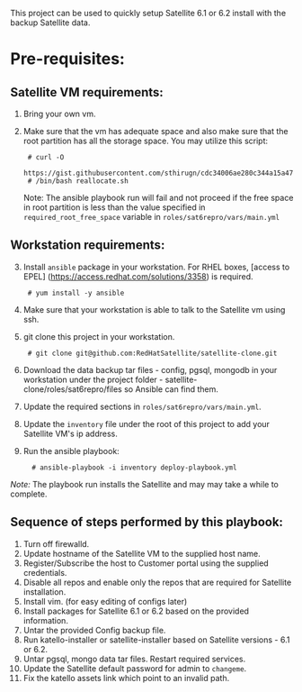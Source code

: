 This project can be used to quickly setup Satellite 6.1 or 6.2 install with the backup Satellite data.

Pre-requisites:
==============
Satellite VM requirements:
-------------------------
1. Bring your own vm.
2. Make sure that the vm has adequate space and also make sure that the root partition has all the storage space. You may utilize this script:

    ```
     # curl -O
     https://gist.githubusercontent.com/sthirugn/cdc34006ae280c344a15a474f7e35918/raw/28c33aa6ccf7ce39cad5692d44702b839023941a/reallocate.sh
     # /bin/bash reallocate.sh
    ```
   Note: The ansible playbook run will fail and not proceed if the free space in root partition is less than the value specified in `required_root_free_space` variable in `roles/sat6repro/vars/main.yml`

Workstation requirements:
------------------------
3. Install `ansible` package in your workstation. For RHEL boxes, [access to EPEL] (https://access.redhat.com/solutions/3358) is required.

    ```
     # yum install -y ansible
    ```
4. Make sure that your workstation is able to talk to the Satellite vm using ssh.
5. git clone this project in your workstation.

    ```
     # git clone git@github.com:RedHatSatellite/satellite-clone.git
    ```
6. Download the data backup tar files - config, pgsql, mongodb in your workstation under the project folder - satellite-clone/roles/sat6repro/files so Ansible can find them.
7. Update the required sections in `roles/sat6repro/vars/main.yml`.
8. Update the `inventory` file under the root of this project to add your Satellite VM's ip address.
9. Run the ansible playbook:

    ```
      # ansible-playbook -i inventory deploy-playbook.yml
    ```
*Note:* The playbook run installs the Satellite and may may take a while to complete.

Sequence of steps performed by this playbook:
--------------------------------------------
1. Turn off firewalld.
2. Update hostname of the Satellite VM to the supplied host name.
3. Register/Subscribe the host to Customer portal using the supplied credentials.
4. Disable all repos and enable only the repos that are required for Satellite
   installation.
5. Install vim. (for easy editing of configs later)
6. Install packages for Satellite 6.1 or 6.2 based on the provided information.
7. Untar the provided Config backup file.
8. Run katello-installer or satellite-installer based on Satellite versions -
   6.1 or 6.2.
9. Untar pgsql, mongo data tar files. Restart required services.
10. Update the Satellite default password for admin to `changeme`.
11. Fix the katello assets link which point to an invalid path.
